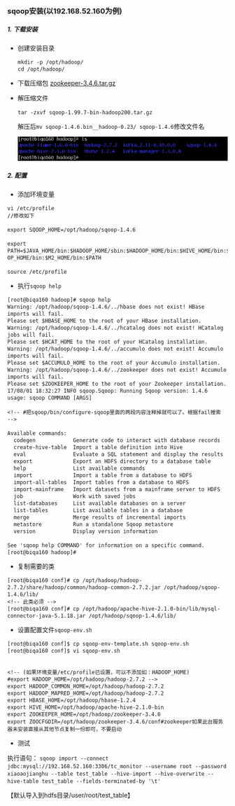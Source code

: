 
### sqoop安装(以192.168.52.160为例)
##### 1. 下载安装
* 创建安装目录 

    ```
    mkdir -p /opt/hadoop/  
    cd /opt/hadoop/
    ```

* 下载压缩包
[zookeeper-3.4.6.tar.gz](http://mirror.bit.edu.cn/apache/zookeeper/zookeeper-3.4.6/zookeeper-3.4.6.tar.gz)

* 解压缩文件

    `tar -zxvf sqoop-1.99.7-bin-hadoop200.tar.gz`

    解压后`mv sqoop-1.4.6.bin__hadoop-0.23/ sqoop-1.4.6`修改文件名

    ![解压后](./image/sqoop1.png)

##### 2. 配置



*  添加环境变量

```
vi /etc/profile
//修改如下

export SQOOP_HOME=/opt/hadoop/sqoop-1.4.6

export PATH=$JAVA_HOME/bin:$HADOOP_HOME/sbin:$HADOOP_HOME/bin:$HIVE_HOME/bin:$KAFKA_HOME/bin:$FLUME_HOME/bin:$SQO
OP_HOME/bin:$M2_HOME/bin:$PATH

source /etc/profile
```


* 执行`sqoop help`

```
[root@biqa160 hadoop]# sqoop help         
Warning: /opt/hadoop/sqoop-1.4.6/../hbase does not exist! HBase imports will fail.
Please set $HBASE_HOME to the root of your HBase installation.
Warning: /opt/hadoop/sqoop-1.4.6/../hcatalog does not exist! HCatalog jobs will fail.
Please set $HCAT_HOME to the root of your HCatalog installation.
Warning: /opt/hadoop/sqoop-1.4.6/../accumulo does not exist! Accumulo imports will fail.
Please set $ACCUMULO_HOME to the root of your Accumulo installation.
Warning: /opt/hadoop/sqoop-1.4.6/../zookeeper does not exist! Accumulo imports will fail.
Please set $ZOOKEEPER_HOME to the root of your Zookeeper installation.
17/08/01 18:32:27 INFO sqoop.Sqoop: Running Sqoop version: 1.4.6
usage: sqoop COMMAND [ARGS]

<!-- #把sqoop/bin/configure-sqoop里面的两段内容注释掉就可以了。根据fail搜索  -->

Available commands:
  codegen            Generate code to interact with database records
  create-hive-table  Import a table definition into Hive
  eval               Evaluate a SQL statement and display the results
  export             Export an HDFS directory to a database table
  help               List available commands
  import             Import a table from a database to HDFS
  import-all-tables  Import tables from a database to HDFS
  import-mainframe   Import datasets from a mainframe server to HDFS
  job                Work with saved jobs
  list-databases     List available databases on a server
  list-tables        List available tables in a database
  merge              Merge results of incremental imports
  metastore          Run a standalone Sqoop metastore
  version            Display version information

See 'sqoop help COMMAND' for information on a specific command.
[root@biqa160 hadoop]# 
```


* 复制需要的类  
```
[root@biqa160 conf]# cp /opt/hadoop/hadoop-2.7.2/share/hadoop/common/hadoop-common-2.7.2.jar /opt/hadoop/sqoop-1.4.6/lib/
<!-- 此类必须 -->
[root@biqa160 conf]# cp /opt/hadoop/apache-hive-2.1.0-bin/lib/mysql-connector-java-5.1.18.jar /opt/hadoop/sqoop-1.4.6/lib/
```

*  设置配置文件`sqoop-env.sh`  

```
[root@biqa160 conf]$ cp sqoop-env-template.sh sqoop-env.sh  
[root@biqa160 conf]$ vi sqoop-env.sh  


<!-- (如果环境变量/etc/profile已设置，可以不添加如：HADOOP_HOME)
#export HADOOP_HOME=/opt/hadoop/hadoop-2.7.2 -->
export HADOOP_COMMON_HOME=/opt/hadoop/hadoop-2.7.2
export HADOOP_MAPRED_HOME=/opt/hadoop/hadoop-2.7.2
export HBASE_HOME=/opt/hadoop/hbase-1.2.4
export HIVE_HOME=/opt/hadoop/apache-hive-2.1.0-bin
export ZOOKEEPER_HOME=/opt/hadoop/zookeeper-3.4.6
export ZOOCFGDIR=/opt/hadoop/zookeeper-3.4.6/conf#zookeeper如果此台服务器未安装直接从其他节点复制一份即可，不要启动
```


* 测试

执行语句：
`sqoop import --connect jdbc:mysql://192.168.52.160:3306/tc_monitor --username root --password xiaoaojianghu --table test_table --hive-import --hive-overwrite --hive-table test_table --fields-terminated-by '\t'`

【默认导入到hdfs目录/user/root/test_table】



